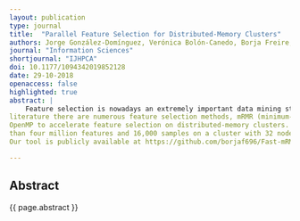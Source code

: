 ```yaml
---
layout: publication
type: journal
title:  "Parallel Feature Selection for Distributed-Memory Clusters"
authors: Jorge González-Domínguez, Verónica Bolón-Canedo, Borja Freire, Juan Touriño
journal: "Information Sciences"
shortjournal: "IJHPCA"
doi: 10.1177/1094342019852128
date: 29-10-2018
openaccess: false
highlighted: true
abstract: |
    Feature selection is nowadays an extremely important data mining stage in the field of machine learning due to the appearance of problems of high dimensionality. In the
literature there are numerous feature selection methods, mRMR (minimum-RedundancyMaximum-Relevance) being one of the most widely used. However, although it achieves good results in selecting relevant features, it is impractical for datasets with thousands of features. A possible solution to this limitation is the use of the fast-mRMR method, a greedy optimization of the mRMR algorithm that improves both scalability and efficiency. In this work we present fast-mRMR-MPI, a novel hybrid parallel implementation that uses MPI and
OpenMP to accelerate feature selection on distributed-memory clusters. Our performance evaluation on two different systems using five representative input datasets shows that fastmRMR-MPI is significantly faster than fast-mRMR while providing the same results. As an example, our tool needs less than one minute to select 200 features of a dataset with more
than four million features and 16,000 samples on a cluster with 32 nodes (768 cores in total), while the sequential fast-mRMR required more than eight hours. Moreover, fast-mRMRMPI distributes data so that it is able to exploit the memory available on different nodes of a cluster and then complete analyses that fail on a single node due to memory constraints.
Our tool is publicly available at https://github.com/borjaf696/Fast-mRMR.

---
```


## Abstract

{{ page.abstract }}
